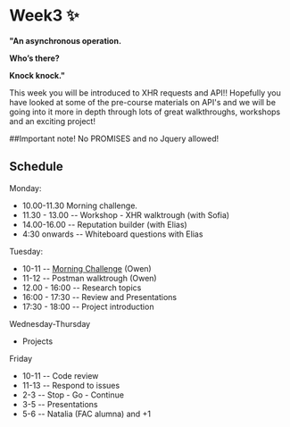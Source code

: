 # Week3 ✨

__"An asynchronous operation.__

__Who’s there?__

__Knock knock."__

This week you will be introduced to XHR requests and API!!
Hopefully you have looked at some of the pre-course materials on API's and we will be going into it more in depth through lots of great walkthroughs, workshops and an exciting project!

##Important note!
No PROMISES and no Jquery allowed!

## Schedule
Monday: 
* 10.00-11.30 Morning challenge.
* 11.30 - 13.00 -- Workshop - XHR walktrough (with Sofia)
* 14.00-16.00 -- Reputation builder (with Elias)
* 4:30 onwards -- Whiteboard questions with Elias

Tuesday:
* 10-11 -- [Morning Challenge](https://repl.it/C0n0/0) (Owen) 
* 11-12 -- Postman walktrough (Owen)
* 12.00 - 16:00 -- Research topics
* 16:00 - 17:30 -- Review and Presentations
* 17:30 - 18:00 -- Project introduction

Wednesday-Thursday
* Projects

Friday
* 10-11 -- Code review
* 11-13 -- Respond to issues
* 2-3 -- Stop - Go - Continue
* 3-5 -- Presentations
* 5-6 -- Natalia (FAC alumna) and +1